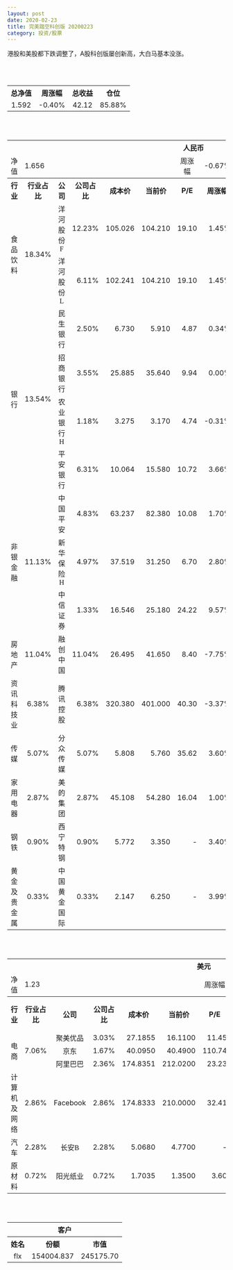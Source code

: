 ```yaml
---
layout: post
date: 2020-02-23
title: 完美踏空科创版 20200223
category: 投资/股票
---
```


港股和美股都下跌调整了，A股科创版屡创新高，大白马基本没涨。

<br/>
<br/>

<table cellspacing="0" border="0">
	<tr>
		<th height="21" align="center"><font face="Noto Sans CJK SC Regular">总净值</font></th>
		<th align="center"><font face="Noto Sans CJK SC Regular">周涨幅</font></th>
		<th align="center"><font face="Noto Sans CJK SC Regular">总收益</font></th>
		<th align="center"><font face="Noto Sans CJK SC Regular">仓位</font></th>
	</tr>
	<tr>
		<td height="17" align="center" sdval="1.592" sdnum="1033;0;0.000">1.592</td>
		<td align="center" sdval="-0.004" sdnum="1033;0;0.00%">-0.40%</td>
		<td align="center" sdval="42.12" sdnum="1033;0;0.00">42.12</td>
		<td align="center" sdval="0.8588" sdnum="1033;0;0.00%">85.88%</td>
	</tr>
</table>
<br />
<br />
<table>
	<tr>
		<th colspan="12"  height="21" align="center" valign="middle"><font face="Noto Sans CJK SC Regular">人民币</font></th>
		</tr>
	<tr>
		<td height="17" align="center"><font face="Noto Sans CJK SC Regular">净值</font></td>
		<td colspan="5"  align="left" valign="middle" sdval="1.656" sdnum="1033;">1.656</td>
		<td align="center"><font face="Noto Sans CJK SC Regular">周涨幅</font></td>
		<td colspan="5"  align="left" valign="middle" sdval="-0.0067" sdnum="1033;0;0.00%">-0.67%</td>
		</tr>
	<tr>
		<th height="21" align="center" valign="middle"><font face="Noto Sans CJK SC Regular">行业</font></th>
		<th align="center" valign="middle"><font face="Noto Sans CJK SC Regular">行业占比</font></th>
		<th align="center"><font face="Noto Sans CJK SC Regular">公司</font></th>
		<th align="center"><font face="Noto Sans CJK SC Regular">公司占比</font></th>
		<th align="center"><font face="Noto Sans CJK SC Regular">成本价</font></th>
		<th align="center"><font face="Noto Sans CJK SC Regular">当前价</font></th>
		<th align="center">P/E</th>
		<th align="center"><font face="Noto Sans CJK SC Regular">周涨幅</font></th>
		<th align="center"><font face="Noto Sans CJK SC Regular">总涨幅</font></th>
		<th align="left"><font face="Noto Sans CJK SC Regular">下一阶梯</font></th>
		<th align="left"><font face="Noto Sans CJK SC Regular">浮动止损价</font></th>
		<th align="center"><font face="Noto Sans CJK SC Regular">止损价</font></th>
	</tr>
	<tr>
		<td rowspan="2"  height="42" align="center" valign="middle"><font face="Noto Sans CJK SC Regular">食品饮料</font></td>
		<td rowspan="2"  align="center" valign="middle" sdval="0.1834" sdnum="1033;0;0.00%">18.34%</td>
		<td align="center"><font face="Noto Sans CJK SC Regular">洋河股份F</font></td>
		<td align="right" sdval="0.1223" sdnum="1033;0;0.00%">12.23%</td>
		<td align="right" sdval="105.026" sdnum="1033;0;0.000">105.026</td>
		<td align="right" sdval="104.21" sdnum="1033;0;0.000">104.210</td>
		<td align="right" sdval="19.1" sdnum="1033;0;0.00">19.10</td>
		<td align="right" sdval="0.0145" sdnum="1033;0;0.00%">1.45%</td>
		<td align="right" bgcolor="#CCFFCC" sdval="-0.00916950469407585" sdnum="1033;0;0.00%"><font color="#006600">-0.92%</font></td>
		<td align="right" sdval="131.2825" sdnum="1033;0;0.000">131.283</td>
		<td align="right" sdval="0" sdnum="1033;0;0.000">0.000</td>
		<td align="right" sdval="0" sdnum="1033;0;0.000">0.000</td>
	</tr>
	<tr>
		<td align="center"><font face="Noto Sans CJK SC Regular">洋河股份L</font></td>
		<td align="right" sdval="0.0611" sdnum="1033;0;0.00%">6.11%</td>
		<td align="right" sdval="102.241" sdnum="1033;0;0.000">102.241</td>
		<td align="right" sdval="104.21" sdnum="1033;0;0.000">104.210</td>
		<td align="right" sdval="19.1" sdnum="1033;0;0.00">19.10</td>
		<td align="right" sdval="0.0145" sdnum="1033;0;0.00%">1.45%</td>
		<td align="right" bgcolor="#FFCCCC" sdval="0.0178584188339315" sdnum="1033;0;0.00%"><font color="#CC0000">1.79%</font></td>
		<td align="right" sdval="127.80125" sdnum="1033;0;0.000">127.801</td>
		<td align="right" sdval="0" sdnum="1033;0;0.000">0.000</td>
		<td align="right" sdval="0" sdnum="1033;0;0.000">0.000</td>
	</tr>
	<tr>
		<td rowspan="4"  height="72" align="center" valign="middle"><font face="Noto Sans CJK SC Regular">银行</font></td>
		<td rowspan="4"  align="center" valign="middle" sdval="0.1354" sdnum="1033;0;0.00%">13.54%</td>
		<td align="center"><font face="Noto Sans CJK SC Regular">民生银行</font></td>
		<td align="right" sdval="0.025" sdnum="1033;0;0.00%">2.50%</td>
		<td align="right" sdval="6.73" sdnum="1033;0;0.000">6.730</td>
		<td align="right" sdval="5.91" sdnum="1033;0;0.000">5.910</td>
		<td align="right" sdval="4.87" sdnum="1033;0;0.00">4.87</td>
		<td align="right" sdval="0.0034" sdnum="1033;0;0.00%">0.34%</td>
		<td align="right" bgcolor="#CCFFCC" sdval="-0.12324249628529" sdnum="1033;0;0.00%"><font color="#006600">-12.32%</font></td>
		<td align="right" sdval="8.4125" sdnum="1033;0;0.000">8.413</td>
		<td align="right" sdval="0" sdnum="1033;0;0.000">0.000</td>
		<td align="right" sdval="0" sdnum="1033;0;0.000">0.000</td>
	</tr>
	<tr>
		<td align="center"><font face="Noto Sans CJK SC Regular">招商银行</font></td>
		<td align="right" sdval="0.0355" sdnum="1033;0;0.00%">3.55%</td>
		<td align="right" sdval="25.885" sdnum="1033;0;0.000">25.885</td>
		<td align="right" sdval="35.64" sdnum="1033;0;0.000">35.640</td>
		<td align="right" sdval="9.94" sdnum="1033;0;0.00">9.94</td>
		<td align="right" sdval="0" sdnum="1033;0;0.00%">0.00%</td>
		<td align="right" bgcolor="#FFCCCC" sdval="0.375459184856094" sdnum="1033;0;0.00%"><font color="#CC0000">37.55%</font></td>
		<td align="right" bgcolor="#CCFFCC" sdval="40.4453125" sdnum="1033;0;0.000"><font color="#006600">40.445</font></td>
		<td align="right" bgcolor="#FFCCCC" sdval="29.76775" sdnum="1033;0;0.000"><font color="#CC0000">29.768</font></td>
		<td align="right" bgcolor="#FFCCCC" sdval="29.768" sdnum="1033;0;0.000"><font color="#CC0000">29.768</font></td>
	</tr>
	<tr>
		<td align="center"><font face="Noto Sans CJK SC Regular">农业银行H</font></td>
		<td align="right" sdval="0.0118" sdnum="1033;0;0.00%">1.18%</td>
		<td align="right" sdval="3.275" sdnum="1033;0;0.000">3.275</td>
		<td align="right" sdval="3.17" sdnum="1033;0;0.000">3.170</td>
		<td align="right" sdval="4.74" sdnum="1033;0;0.00">4.74</td>
		<td align="right" sdval="-0.0031" sdnum="1033;0;0.00%">-0.31%</td>
		<td align="right" bgcolor="#CCFFCC" sdval="-0.0334610687022902" sdnum="1033;0;0.00%"><font color="#006600">-3.35%</font></td>
		<td align="right" sdval="4.09375" sdnum="1033;0;0.000">4.094</td>
		<td align="right" sdval="0" sdnum="1033;0;0.000">0.000</td>
		<td align="right" sdval="0" sdnum="1033;0;0.000">0.000</td>
	</tr>
	<tr>
		<td align="center"><font face="Noto Sans CJK SC Regular">平安银行</font></td>
		<td align="right" sdval="0.0631" sdnum="1033;0;0.00%">6.31%</td>
		<td align="right" sdval="10.064" sdnum="1033;0;0.000">10.064</td>
		<td align="right" sdval="15.58" sdnum="1033;0;0.000">15.580</td>
		<td align="right" sdval="10.72" sdnum="1033;0;0.00">10.72</td>
		<td align="right" sdval="0.0366" sdnum="1033;0;0.00%">3.66%</td>
		<td align="right" bgcolor="#FFCCCC" sdval="0.546692209856916" sdnum="1033;0;0.00%"><font color="#CC0000">54.67%</font></td>
		<td align="right" bgcolor="#CCFFCC" sdval="15.725" sdnum="1033;0;0.000"><font color="#006600">15.725</font></td>
		<td align="right" bgcolor="#FFCCCC" sdval="11.5736" sdnum="1033;0;0.000"><font color="#CC0000">11.574</font></td>
		<td align="right" bgcolor="#FFCCCC" sdval="14.467" sdnum="1033;0;0.000"><font color="#CC0000">14.467</font></td>
	</tr>
	<tr>
		<td rowspan="3"  height="52" align="center" valign="middle"><font face="Noto Sans CJK SC Regular">非银金融</font></td>
		<td rowspan="3"  align="center" valign="middle" sdval="0.1113" sdnum="1033;0;0.00%">11.13%</td>
		<td align="center"><font face="Noto Sans CJK SC Regular">中国平安</font></td>
		<td align="right" sdval="0.0483" sdnum="1033;0;0.00%">4.83%</td>
		<td align="right" sdval="63.237" sdnum="1033;0;0.000">63.237</td>
		<td align="right" sdval="82.38" sdnum="1033;0;0.000">82.380</td>
		<td align="right" sdval="10.08" sdnum="1033;0;0.00">10.08</td>
		<td align="right" sdval="0.017" sdnum="1033;0;0.00%">1.70%</td>
		<td align="right" bgcolor="#FFCCCC" sdval="0.301318345272546" sdnum="1033;0;0.00%"><font color="#CC0000">30.13%</font></td>
		<td align="right" bgcolor="#CCFFCC" sdval="98.8078125" sdnum="1033;0;0.000"><font color="#006600">98.808</font></td>
		<td align="right" bgcolor="#FFCCCC" sdval="72.72255" sdnum="1033;0;0.000"><font color="#CC0000">72.723</font></td>
		<td align="right" bgcolor="#FFCCCC" sdval="72.723" sdnum="1033;0;0.000"><font color="#CC0000">72.723</font></td>
	</tr>
	<tr>
		<td align="center"><font face="Noto Sans CJK SC Regular">新华保险H</font></td>
		<td align="right" sdval="0.0497" sdnum="1033;0;0.00%">4.97%</td>
		<td align="right" sdval="37.519" sdnum="1033;0;0.000">37.519</td>
		<td align="right" sdval="31.25" sdnum="1033;0;0.000">31.250</td>
		<td align="right" sdval="6.7" sdnum="1033;0;0.00">6.70</td>
		<td align="right" sdval="0.028" sdnum="1033;0;0.00%">2.80%</td>
		<td align="right" bgcolor="#CCFFCC" sdval="-0.168488675071297" sdnum="1033;0;0.00%"><font color="#006600">-16.85%</font></td>
		<td align="right" sdval="46.89875" sdnum="1033;0;0.000">46.899</td>
		<td align="right" sdval="0" sdnum="1033;0;0.000">0.000</td>
		<td align="right" sdval="0" sdnum="1033;0;0.000">0.000</td>
	</tr>
	<tr>
		<td align="center"><font face="Noto Sans CJK SC Regular">中信证券</font></td>
		<td align="right" sdval="0.0133" sdnum="1033;0;0.00%">1.33%</td>
		<td align="right" sdval="16.546" sdnum="1033;0;0.000">16.546</td>
		<td align="right" sdval="25.18" sdnum="1033;0;0.000">25.180</td>
		<td align="right" sdval="24.22" sdnum="1033;0;0.00">24.22</td>
		<td align="right" sdval="0.0957" sdnum="1033;0;0.00%">9.57%</td>
		<td align="right" bgcolor="#FFCCCC" sdval="0.520417962045207" sdnum="1033;0;0.00%"><font color="#CC0000">52.04%</font></td>
		<td align="right" bgcolor="#CCFFCC" sdval="25.853125" sdnum="1033;0;0.000"><font color="#006600">25.853</font></td>
		<td align="right" bgcolor="#FFCCCC" sdval="19.0279" sdnum="1033;0;0.000"><font color="#CC0000">19.028</font></td>
		<td align="right" bgcolor="#FFCCCC" sdval="19.028" sdnum="1033;0;0.000"><font color="#CC0000">19.028</font></td>
	</tr>
	<tr>
		<td height="17" align="center" valign="middle"><font face="Noto Sans CJK SC Regular">房地产</font></td>
		<td align="center" valign="middle" sdval="0.1104" sdnum="1033;0;0.00%">11.04%</td>
		<td align="center"><font face="Noto Sans CJK SC Regular">融创中国</font></td>
		<td align="right" sdval="0.1104" sdnum="1033;0;0.00%">11.04%</td>
		<td align="right" sdval="26.495" sdnum="1033;0;0.000">26.495</td>
		<td align="right" sdval="41.65" sdnum="1033;0;0.000">41.650</td>
		<td align="right" sdval="8.4" sdnum="1033;0;0.00">8.40</td>
		<td align="right" sdval="-0.0775" sdnum="1033;0;0.00%">-7.75%</td>
		<td align="right" bgcolor="#FFCCCC" sdval="0.570594715984148" sdnum="1033;0;0.00%"><font color="#CC0000">57.06%</font></td>
		<td align="right" bgcolor="#CCFFCC" sdval="51.748046875" sdnum="1033;0;0.000"><font color="#006600">51.748</font></td>
		<td align="right" bgcolor="#FFCCCC" sdval="38.0865625" sdnum="1033;0;0.000"><font color="#CC0000">38.087</font></td>
		<td align="right" bgcolor="#FFCCCC" sdval="38.087" sdnum="1033;0;0.000"><font color="#CC0000">38.087</font></td>
	</tr>
	<tr>
		<td height="17" align="center" valign="middle"><font face="Noto Sans CJK SC Regular">资讯科技业</font></td>
		<td align="center" valign="middle" sdval="0.0638" sdnum="1033;0;0.00%">6.38%</td>
		<td align="center"><font face="Noto Sans CJK SC Regular">腾讯控股</font></td>
		<td align="right" sdval="0.0638" sdnum="1033;0;0.00%">6.38%</td>
		<td align="right" sdval="320.38" sdnum="1033;0;0.000">320.380</td>
		<td align="right" sdval="401" sdnum="1033;0;0.000">401.000</td>
		<td align="right" sdval="40.3" sdnum="1033;0;0.00">40.30</td>
		<td align="right" sdval="-0.0337" sdnum="1033;0;0.00%">-3.37%</td>
		<td align="right" bgcolor="#FFCCCC" sdval="0.250238679068606" sdnum="1033;0;0.00%"><font color="#CC0000">25.02%</font></td>
		<td align="right" bgcolor="#CCFFCC" sdval="500.59375" sdnum="1033;0;0.000"><font color="#006600">500.594</font></td>
		<td align="right" bgcolor="#FFCCCC" sdval="368.437" sdnum="1033;0;0.000"><font color="#CC0000">368.437</font></td>
		<td align="right" bgcolor="#FFCCCC" sdval="386.437" sdnum="1033;0;0.000"><font color="#CC0000">386.437</font></td>
	</tr>
	<tr>
		<td height="17" align="center" valign="middle"><font face="Noto Sans CJK SC Regular">传媒</font></td>
		<td align="center" valign="middle" sdval="0.0507" sdnum="1033;0;0.00%">5.07%</td>
		<td align="center"><font face="Noto Sans CJK SC Regular">分众传媒</font></td>
		<td align="right" sdval="0.0507" sdnum="1033;0;0.00%">5.07%</td>
		<td align="right" sdval="5.808" sdnum="1033;0;0.000">5.808</td>
		<td align="right" sdval="5.76" sdnum="1033;0;0.000">5.760</td>
		<td align="right" sdval="35.62" sdnum="1033;0;0.00">35.62</td>
		<td align="right" sdval="0.036" sdnum="1033;0;0.00%">3.60%</td>
		<td align="right" bgcolor="#CCFFCC" sdval="-0.0096644628099174" sdnum="1033;0;0.00%"><font color="#006600">-0.97%</font></td>
		<td align="right" sdval="7.26" sdnum="1033;0;0.000">7.260</td>
		<td align="right" sdval="0" sdnum="1033;0;0.000">0.000</td>
		<td align="right" sdval="0" sdnum="1033;0;0.000">0.000</td>
	</tr>
	<tr>
		<td height="17" align="center" valign="middle"><font face="Noto Sans CJK SC Regular">家用电器</font></td>
		<td align="center" valign="middle" sdval="0.0287" sdnum="1033;0;0.00%">2.87%</td>
		<td align="center"><font face="Noto Sans CJK SC Regular">美的集团</font></td>
		<td align="right" sdval="0.0287" sdnum="1033;0;0.00%">2.87%</td>
		<td align="right" sdval="45.108" sdnum="1033;0;0.000">45.108</td>
		<td align="right" sdval="54.28" sdnum="1033;0;0.000">54.280</td>
		<td align="right" sdval="16.04" sdnum="1033;0;0.00">16.04</td>
		<td align="right" sdval="0.01" sdnum="1033;0;0.00%">1.00%</td>
		<td align="right" bgcolor="#FFCCCC" sdval="0.201934220093997" sdnum="1033;0;0.00%"><font color="#CC0000">20.19%</font></td>
		<td align="right" sdval="56.385" sdnum="1033;0;0.000">56.385</td>
		<td align="right" sdval="0" sdnum="1033;0;0.000">0.000</td>
		<td align="right" bgcolor="#FFCCCC" sdval="51.874" sdnum="1033;0;0.000"><font color="#CC0000">51.874</font></td>
	</tr>
	<tr>
		<td height="17" align="center"><font face="Noto Sans CJK SC Regular">钢铁</font></td>
		<td align="center" valign="middle" sdval="0.009" sdnum="1033;0;0.00%">0.90%</td>
		<td align="center"><font face="Noto Sans CJK SC Regular">西宁特钢</font></td>
		<td align="right" sdval="0.009" sdnum="1033;0;0.00%">0.90%</td>
		<td align="right" sdval="5.772" sdnum="1033;0;0.000">5.772</td>
		<td align="right" sdval="3.35" sdnum="1033;0;0.000">3.350</td>
		<td align="right" sdnum="1033;0;0.00">-</td>
		<td align="right" sdval="0.034" sdnum="1033;0;0.00%">3.40%</td>
		<td align="right" bgcolor="#CCFFCC" sdval="-0.42101191961192" sdnum="1033;0;0.00%"><font color="#006600">-42.10%</font></td>
		<td align="right" sdval="7.215" sdnum="1033;0;0.000">7.215</td>
		<td align="right" sdval="0" sdnum="1033;0;0.000">0.000</td>
		<td align="right" sdval="0" sdnum="1033;0;0.000">0.000</td>
	</tr>
	<tr>
		<td height="17" align="center"><font face="Noto Sans CJK SC Regular">黄金及贵金属</font></td>
		<td align="center" valign="middle" sdval="0.0033" sdnum="1033;0;0.00%">0.33%</td>
		<td align="center"><font face="Noto Sans CJK SC Regular">中国黄金国际</font></td>
		<td align="right" sdval="0.0033" sdnum="1033;0;0.00%">0.33%</td>
		<td align="right" sdval="2.147" sdnum="1033;0;0.000">2.147</td>
		<td align="right" sdval="6.25" sdnum="1033;0;0.000">6.250</td>
		<td align="right" sdnum="1033;0;0.00">-</td>
		<td align="right" sdval="0.0399" sdnum="1033;0;0.00%">3.99%</td>
		<td align="right" bgcolor="#FFCCCC" sdval="1.90963865859339" sdnum="1033;0;0.00%"><font color="#CC0000">190.96%</font></td>
		<td align="right" bgcolor="#CCFFCC" sdval="6.5521240234375" sdnum="1033;0;0.000"><font color="#006600">6.552</font></td>
		<td align="right" bgcolor="#FFCCCC" sdval="4.82236328125" sdnum="1033;0;0.000"><font color="#CC0000">4.822</font></td>
		<td align="right" sdval="0" sdnum="1033;0;0.000">0.000</td>
	</tr>
</table>
<br />
<br />
<table>
	<tr>
		<th colspan="12"  height="21" align="center" valign="middle"><font face="Noto Sans CJK SC Regular">美元</font></th>
		</tr>
	<tr>
		<td height="17" align="center"><font face="Noto Sans CJK SC Regular">净值</font></td>
		<td colspan="5"  align="left" valign="middle" sdval="1.23" sdnum="1033;">1.23</td>
		<td align="center"><font face="Noto Sans CJK SC Regular">周涨幅</font></td>
		<td colspan="5"  align="left" valign="middle" sdval="0.0044" sdnum="1033;0;0.00%">0.44%</td>
		</tr>
	<tr>
		<th height="22" align="center" valign="middle"><font face="Noto Sans CJK SC Regular">行业</font></th>
		<th align="center" valign="middle"><font face="Noto Sans CJK SC Regular">行业占比</font></th>
		<th align="center"><font face="Noto Sans CJK SC Regular">公司</font></th>
		<th align="center"><font face="Noto Sans CJK SC Regular">公司占比</font></th>
		<th align="center"><font face="Noto Sans CJK SC Regular">成本价</font></th>
		<th align="center"><font face="Noto Sans CJK SC Regular">当前价</font></th>
		<th align="center">P/E</th>
		<th align="center"><font face="Noto Sans CJK SC Regular">周涨幅</font></th>
		<th align="center"><font face="Noto Sans CJK SC Regular">总涨幅</font></th>
		<th align="left"><font face="Noto Sans CJK SC Regular">下一阶梯</font></th>
		<th align="left"><font face="Noto Sans CJK SC Regular">浮动止损价</font></th>
		<th align="center"><font face="Noto Sans CJK SC Regular">止损价</font></th>
	</tr>
	<tr>
		<td rowspan="3"  height="51" align="center" valign="middle"><font face="Noto Sans CJK SC Regular">电商</font></td>
		<td rowspan="3"  align="center" valign="middle" sdval="0.0706" sdnum="1033;0;0.00%">7.06%</td>
		<td align="center" sdnum="1033;0;0.00%"><font face="Noto Sans CJK SC Regular">聚美优品</font></td>
		<td align="right" sdval="0.0303" sdnum="1033;0;0.00%">3.03%</td>
		<td align="right" sdval="27.1855" sdnum="1033;0;0.0000">27.1855</td>
		<td align="right" sdval="16.11" sdnum="1033;0;0.0000">16.1100</td>
		<td align="right" sdval="11.45" sdnum="1033;0;0.00">11.45</td>
		<td align="right" sdval="0.0196" sdnum="1033;0;0.00%">1.96%</td>
		<td align="right" bgcolor="#CCFFCC" sdval="-0.408804682643321" sdnum="1033;0;0.00%"><font color="#006600">-40.88%</font></td>
		<td align="right" sdval="33.981875" sdnum="1033;0;0.000">33.982</td>
		<td align="right" sdval="0" sdnum="1033;0;0.000">0.000</td>
		<td align="right" sdval="0" sdnum="1033;0;0.000">0.000</td>
	</tr>
	<tr>
		<td align="center" sdnum="1033;0;0.00%"><font face="Noto Sans CJK SC Regular">京东</font></td>
		<td align="right" sdval="0.0167" sdnum="1033;0;0.00%">1.67%</td>
		<td align="right" sdval="40.095" sdnum="1033;0;0.0000">40.0950</td>
		<td align="right" sdval="40.49" sdnum="1033;0;0.0000">40.4900</td>
		<td align="right" sdval="110.74" sdnum="1033;0;0.00">110.74</td>
		<td align="right" sdval="-0.0369" sdnum="1033;0;0.00%">-3.69%</td>
		<td align="right" bgcolor="#FFCCCC" sdval="0.00845160244419496" sdnum="1033;0;0.00%"><font color="#CC0000">0.85%</font></td>
		<td align="right" sdval="50.11875" sdnum="1033;0;0.000">50.119</td>
		<td align="right" sdval="0" sdnum="1033;0;0.000">0.000</td>
		<td align="right" sdval="0" sdnum="1033;0;0.000">0.000</td>
	</tr>
	<tr>
		<td align="center" sdnum="1033;0;0.00%"><font face="Noto Sans CJK SC Regular">阿里巴巴</font></td>
		<td align="right" sdval="0.0236" sdnum="1033;0;0.00%">2.36%</td>
		<td align="right" sdval="174.8351" sdnum="1033;0;0.0000">174.8351</td>
		<td align="right" sdval="212.02" sdnum="1033;0;0.0000">212.0200</td>
		<td align="right" sdval="23.23" sdnum="1033;0;0.00">23.23</td>
		<td align="right" sdval="-0.0321" sdnum="1033;0;0.00%">-3.21%</td>
		<td align="right" bgcolor="#FFCCCC" sdval="0.211285553415761" sdnum="1033;0;0.00%"><font color="#CC0000">21.13%</font></td>
		<td align="right" sdval="218.543875" sdnum="1033;0;0.000">218.544</td>
		<td align="right" sdval="0" sdnum="1033;0;0.000">0.000</td>
		<td align="right" bgcolor="#FFCCCC" sdval="201.06" sdnum="1033;0;0.000"><font color="#CC0000">201.060</font></td>
	</tr>
	<tr>
		<td height="17" align="center"><font face="Noto Sans CJK SC Regular">计算机及网络</font></td>
		<td align="center" sdval="0.0286" sdnum="1033;0;0.00%">2.86%</td>
		<td align="center" sdnum="1033;0;0.00%">Facebook</td>
		<td align="right" sdval="0.0286" sdnum="1033;0;0.00%">2.86%</td>
		<td align="right" sdval="174.8333" sdnum="1033;0;0.0000">174.8333</td>
		<td align="right" sdval="210" sdnum="1033;0;0.0000">210.0000</td>
		<td align="right" sdval="32.41" sdnum="1033;0;0.00">32.41</td>
		<td align="right" sdval="-0.0187" sdnum="1033;0;0.00%">-1.87%</td>
		<td align="right" bgcolor="#FFCCCC" sdval="0.199744175623294" sdnum="1033;0;0.00%"><font color="#CC0000">19.97%</font></td>
		<td align="right" sdval="218.541625" sdnum="1033;0;0.000">218.542</td>
		<td align="right" sdval="0" sdnum="1033;0;0.000">0.000</td>
		<td align="right" bgcolor="#FFCCCC" sdval="201.058" sdnum="1033;0;0.000"><font color="#CC0000">201.058</font></td>
	</tr>
	<tr>
		<td height="22" align="center" valign="middle"><font face="Noto Sans CJK SC Regular">汽车</font></td>
		<td align="center" sdval="0.0228" sdnum="1033;0;0.00%">2.28%</td>
		<td align="center" sdnum="1033;0;0.00%"><font face="Noto Sans CJK SC Regular">长安B</font></td>
		<td align="right" sdval="0.0228" sdnum="1033;0;0.00%">2.28%</td>
		<td align="right" sdval="5.068" sdnum="1033;0;0.0000">5.0680</td>
		<td align="right" sdval="4.77" sdnum="1033;0;0.0000">4.7700</td>
		<td align="right" sdnum="1033;0;0.00">-</td>
		<td align="right" sdval="0.0966" sdnum="1033;0;0.00%">9.66%</td>
		<td align="right" bgcolor="#CCFFCC" sdval="-0.0602003157063932" sdnum="1033;0;0.00%"><font color="#006600">-6.02%</font></td>
		<td align="right" sdval="6.335" sdnum="1033;0;0.000">6.335</td>
		<td align="right" sdval="0" sdnum="1033;0;0.000">0.000</td>
		<td align="right" sdval="0" sdnum="1033;0;0.000">0.000</td>
	</tr>
	<tr>
		<td height="17" align="center"><font face="Noto Sans CJK SC Regular">原材料</font></td>
		<td align="center" sdval="0.0072" sdnum="1033;0;0.00%">0.72%</td>
		<td align="center" sdnum="1033;0;0.00%"><font face="Noto Sans CJK SC Regular">阳光纸业</font></td>
		<td align="right" sdval="0.0072" sdnum="1033;0;0.00%">0.72%</td>
		<td align="right" sdval="1.7035" sdnum="1033;0;0.0000">1.7035</td>
		<td align="right" sdval="1.35" sdnum="1033;0;0.0000">1.3500</td>
		<td align="right" sdval="3.6" sdnum="1033;0;0.00">3.60</td>
		<td align="right" sdval="0.0075" sdnum="1033;0;0.00%">0.75%</td>
		<td align="right" bgcolor="#CCFFCC" sdval="-0.208913941884356" sdnum="1033;0;0.00%"><font color="#006600">-20.89%</font></td>
		<td align="right" sdval="2.129375" sdnum="1033;0;0.000">2.129</td>
		<td align="right" sdval="0" sdnum="1033;0;0.000">0.000</td>
		<td align="right" sdval="0" sdnum="1033;0;0.000">0.000</td>
	</tr>
</table>
<br />
<br />
<table>
	<tr>
		<th colspan="12"  height="21" align="center" valign="middle"><font face="Noto Sans CJK SC Regular">客户</font></th>
		</tr>
	<tr>
		<th height="22" align="center"><font face="Noto Sans CJK SC Regular">姓名</font></th>
		<th align="center"><font face="Noto Sans CJK SC Regular">份额</font></th>
		<th align="center"><font face="Noto Sans CJK SC Regular">市值</font></th>
	</tr>
	<tr>
		<td height="17" align="center">flx</td>
		<td align="center" sdval="154004.837" sdnum="1033;">154004.837</td>
		<td align="center" sdval="245175.700504" sdnum="1033;0;0.00">245175.70</td>
	</tr>
</table>

